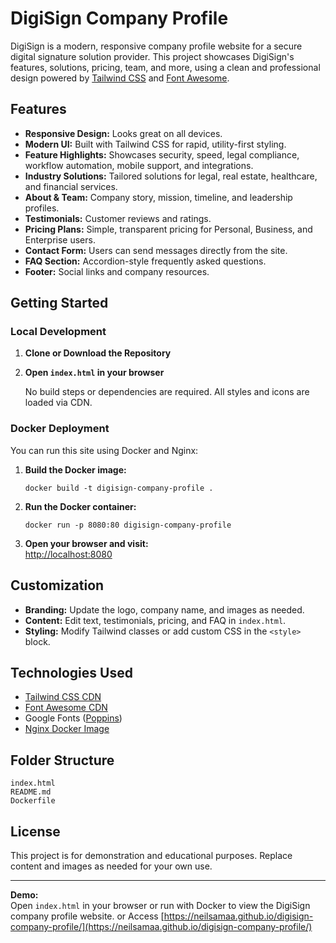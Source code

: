 # DigiSign Company Profile

DigiSign is a modern, responsive company profile website for a secure digital signature solution provider. This project showcases DigiSign's features, solutions, pricing, team, and more, using a clean and professional design powered by [Tailwind CSS](https://tailwindcss.com/) and [Font Awesome](https://fontawesome.com/).

## Features

- **Responsive Design:** Looks great on all devices.
- **Modern UI:** Built with Tailwind CSS for rapid, utility-first styling.
- **Feature Highlights:** Showcases security, speed, legal compliance, workflow automation, mobile support, and integrations.
- **Industry Solutions:** Tailored solutions for legal, real estate, healthcare, and financial services.
- **About & Team:** Company story, mission, timeline, and leadership profiles.
- **Testimonials:** Customer reviews and ratings.
- **Pricing Plans:** Simple, transparent pricing for Personal, Business, and Enterprise users.
- **Contact Form:** Users can send messages directly from the site.
- **FAQ Section:** Accordion-style frequently asked questions.
- **Footer:** Social links and company resources.

## Getting Started

### Local Development

1. **Clone or Download the Repository**

2. **Open `index.html` in your browser**

   No build steps or dependencies are required. All styles and icons are loaded via CDN.

### Docker Deployment

You can run this site using Docker and Nginx:

1. **Build the Docker image:**
   ```
   docker build -t digisign-company-profile .
   ```

2. **Run the Docker container:**
   ```
   docker run -p 8080:80 digisign-company-profile
   ```

3. **Open your browser and visit:**  
   [http://localhost:8080](http://localhost:8080)

## Customization

- **Branding:** Update the logo, company name, and images as needed.
- **Content:** Edit text, testimonials, pricing, and FAQ in `index.html`.
- **Styling:** Modify Tailwind classes or add custom CSS in the `<style>` block.

## Technologies Used

- [Tailwind CSS CDN](https://cdn.tailwindcss.com/)
- [Font Awesome CDN](https://cdnjs.cloudflare.com/ajax/libs/font-awesome/6.4.0/css/all.min.css)
- Google Fonts ([Poppins](https://fonts.google.com/specimen/Poppins))
- [Nginx Docker Image](https://hub.docker.com/_/nginx)

## Folder Structure

```
index.html
README.md
Dockerfile
```

## License

This project is for demonstration and educational purposes. Replace content and images as needed for your own use.

---

**Demo:**  
Open `index.html` in your browser or run with Docker to view the DigiSign company profile website.
or
Access [https://neilsamaa.github.io/digisign-company-profile/](https://neilsamaa.github.io/digisign-company-profile/)
